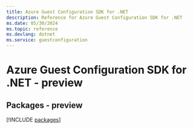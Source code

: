```yaml
---
title: Azure Guest Configuration SDK for .NET
description: Reference for Azure Guest Configuration SDK for .NET
ms.date: 05/30/2024
ms.topic: reference
ms.devlang: dotnet
ms.service: guestconfiguration
---
```

# Azure Guest Configuration SDK for .NET - preview
## Packages - preview
[!INCLUDE [packages](guest-configuration-index.md)]